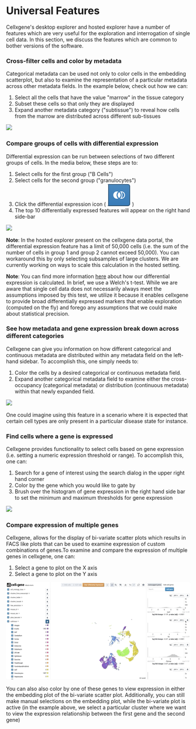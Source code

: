 # Universal Features

Cellxgene's desktop explorer and hosted explorer have a number of features which are very useful for the exploration and interrogation of single cell data. In this section, we discuss the features which are common to bother versions of the software.

### Cross-filter cells and color by metadata

Categorical metadata can be used not only to color cells in the embedding scatterplot, but also to examine the representation of a particular metadata across other metadata fields. In the example below, check out how we can:

1. Select all the cells that have the value "marrow" in the tissue category
2. Subset these cells so that only they are displayed
3. Expand another metadata category \("subtissue"\) to reveal how cells from the marrow are distributed across different sub-tissues

![](../../.gitbook/assets/crossfilter.gif)

### Compare groups of cells with differential expression

Differential expression can be run between selections of two different groups of cells. In the media below, these steps are to:

1. Select cells for the first group \("B Cells"\)
2. Select cells for the second group \("granulocytes"\)
3. Click the differential expression icon \( ![](../../.gitbook/assets/image%20%282%29.png) \)
4. The top 10 differentially expressed features will appear on the right hand side-bar

![](../../.gitbook/assets/diffexp.gif)

**Note**: In the hosted explorer present on the cellxgene data portal, the differential expression feature has a limit of 50,000 cells \(i.e. the sum of the number of cells in group 1 and group 2 cannot exceed 50,000\). You can workaround this by only selecting subsamples of large clusters. We are currently working on ways to scale this calculation in the hosted setting.

**Note**: You can find more information [here](../algorithms.md#differential-expression) about how our differential expression is calculated. In brief, we use a Welch's t-test. While we are aware that single cell data does not necessarily always meet the assumptions imposed by this test, we utilize it because it enables cellxgene to provide broad differentially expressed markers that enable exploration \(computed on the fly\) and forego any assumptions that we could make about statistical precision. 

### See how metadata and gene expression break down across different categories

Cellxgene can give you information on how different categorical and continuous metadata are distributed within any metadata field on the left-hand sidebar. To accomplish this, one simply needs to:

1. Color the cells by a desired categorical or continuous metadata field.
2. Expand another categorical metadata field to examine either the cross-occupancy \(categorical metadata\) or distribution \(continuous metadata\) within that newly expanded field.

![](../../.gitbook/assets/category-breakdown.gif)

One could imagine using this feature in a scenario where it is expected that certain cell types are only present in a particular disease state for instance.

### Find cells where a gene is expressed

Cellxgene provides functionality to select cells based on gene expression \(i.e. setting a numeric expression threshold or range\). To accomplish this, one can:

1. Search for a gene of interest using the search dialog in the upper right hand corner
2. Color by the gene which you would like to gate by
3. Brush over the histogram of gene expression in the right hand side bar to set the minimum and maximum thresholds for gene expression

![](../../.gitbook/assets/gene-expression.gif)

### Compare expression of multiple genes

Cellxgene, allows for the display of bi-variate scatter plots which results in FACS like plots that can be used to examine expression of custom combinations of genes.To examine and compare the expression of multiple genes in cellxgene, one can:

1. Select a gene to plot on the X axis
2. Select a gene to plot on the Y axis

![](../../.gitbook/assets/compare-genes.gif)

You can also also color by one of these genes to view expression in either the embedding plot of the bi-variate scatter plot. Additionally, you can still make manual selections on the embedding plot, while the bi-variate plot is active \(in the example above, we select a particular cluster where we want to view the expression relationship between the first gene and the second gene\)

